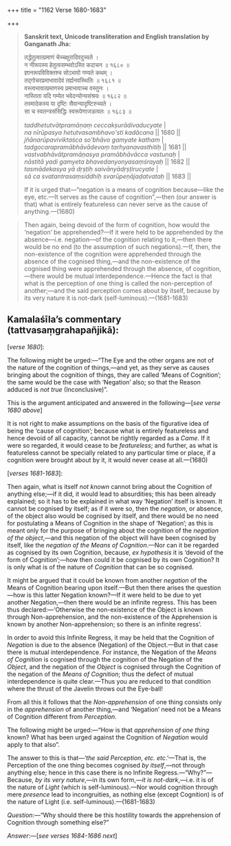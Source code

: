 +++
title = "1162 Verse 1680-1683"

+++
> **Sanskrit text, Unicode transliteration and English translation by Ganganath Jha:** 
>
> तद्धेतुत्वात्प्रमाणं चेच्चक्षुरादिवदुच्यते ।  
> न नीरूपस्य हेतुत्वसम्भवोऽस्ति कदाचन ॥ १६८० ॥  
> ज्ञानरूपविविक्तश्च सोऽभावो गम्यते कथम् ।  
> तद्गोचरप्रमाभावादेवं तर्ह्यनवस्थितिः ॥ १६८१ ॥  
> वस्त्वभावात्प्रमाणस्य प्रमाभावाच्च वस्तुनः ।  
> नास्तिता यदि गम्येत भवेदन्योन्यसंश्रयः ॥ १६८२ ॥  
> तस्मादेकस्य या दृष्टिः सैवान्यादृष्टिरुच्यते ।  
> सा च स्वतन्त्रसंसिद्धिः स्वरूपेणाजडत्वतः ॥ १६८३ ॥ 
>
> *taddhetutvātpramāṇaṃ ceccakṣurādivaducyate* \|  
> *na nīrūpasya hetutvasambhavo'sti kadācana* \|\| 1680 \|\|  
> *jñānarūpaviviktaśca so'bhāvo gamyate katham* \|  
> *tadgocarapramābhāvādevaṃ tarhyanavasthitiḥ* \|\| 1681 \|\|  
> *vastvabhāvātpramāṇasya pramābhāvācca vastunaḥ* \|  
> *nāstitā yadi gamyeta bhavedanyonyasaṃśrayaḥ* \|\| 1682 \|\|  
> *tasmādekasya yā dṛṣṭiḥ saivānyādṛṣṭirucyate* \|  
> *sā ca svatantrasaṃsiddhiḥ svarūpeṇājaḍatvataḥ* \|\| 1683 \|\| 
>
> If it is urged that—“negation is a means of cognition because—like the eye, etc.—It serves as the cause of cognition”,—then (our answer is that) what is entirely featureless can never serve as the cause of anything.—(1680)

> Then again, being devoid of the form of cognition, how would the ‘negation’ be apprehended?—If it were held to be apprehended by the absence—i.e. negation—of the cognition relating to it,—then there would be no end (to the assumption of such negations).—If, then, the non-existence of the cognition were apprehended through the absence of the cognised thing,—and the non-existence of the cognised thing were apprehended through the absence, of cognition,—there would be mutual interdependence.—Hence the fact is that what is the perception of one thing is called the non-perception of another;—and the said perception comes about by itself, because by its very nature it is not-dark (self-luminous).—(1681-1683)



## Kamalaśīla’s commentary (tattvasaṃgrahapañjikā):

[*verse 1680*]:

The following might be urged:—“The Eye and the other organs are not of the nature of the cognition of things,—and yet, as they serve as causes bringing about the cognition of things, they are called ‘Means of Cognition’; the same would be the case with ‘Negation’ also; so that the Reason adduced is *not true* (Inconclusive)”.

This is the argument anticipated and answered in the following—[*see verse 1680 above*]

It is not right to make assumptions on the basis of the figurative idea of being the ‘cause of cognition’; because what is entirely featureless and hence devoid of all capacity, cannot be rightly regarded as a *Came*. If it were so regarded, it would cease to be *featureless*; and further, as what is featureless cannot be specially related to any particular time or place, if a cognition were brought about by it, it would never cease at all.—(1680)

[*verses 1681-1683*]:

Then again, what is itself *not known* cannot bring about the Cognition of anything else;—if it did, it would lead to absurdities; this has been already explained; so it has to be explained in what way ‘Negation’ itself is known. It cannot be cognised by itself; as if it were so, then the *negation*, or absence, of the object also would be cognised by itself, and there would be no need for postulating a Means of Cognition in the shape of ‘Negation’; as this is meant only for the purpose of bringing about the cognition of the *negation of the object*,—and this negation of the object will have been cognised by itself, like the *negation of the Means of Cognition*.—Nor can it be regarded as cognised by its own Cognition, because, *ex hypothesis* it is ‘devoid of the form of Cognition’;—how then could it be cognised by its own Cognition? It is only what is of the nature of *Cognition* that can be so cognised.

It might be argued that it could be known from another *negation* of the Means of Cognition bearing upon itself.—But then there arises the question—how is this latter Negation known?—If it were held to be due to yet another Negation,—then there would be an infinite regress. This has been thus declared:—‘Otherwise the non-existence of the Object is known through Non-apprehension, and the non-existence of the Apprehension is known by another Non-apprehension; so there is an infinite regress’.

In order to avoid this Infinite Regress, it may be held that the Cognition of *Negation* is due to the absence (Negation) of the Object.—But in that case there is mutual interdependence. For instance, the Negation of the *Means of Cognition* is cognised through the cognition of the Negation of the *Object*, and the negation of the *Object* is cognised through the Cognition of the negation of the *Means of Cognition*; thus the defect of mutual interdependence is quite clear.—Thus you are reduced to that condition where the thrust of the Javelin throws out the Eye-ball!

From all this it follows that the *Non-apprehension* of one thing consists only in the *apprehension* of another thing,—and ‘Negation’ need not be a Means of Cognition different from *Perception*.

The following might be urged:—“How is that *apprehension of one thing* known? What has been urged against the Cognition of *Negation* would apply to that also”.

The answer to this is that—‘*the said Perception*, *etc. etc*.’—That is, the Perception of the one thing becomes cognised *by itself*,—not through anything else; hence in this case there is no Infinite Regress.—“Why?”—Because, *by its very nature*,—in its own form,—*it is not-dark*,—i.e. it is of the nature of *Light* (which is self-luminous).—Nor would cognition through mere *presence* lead to incongruities, as nothing else (except Cognition) is of the nature of Light (i.e. self-luminous).—(1681-1683)

*Question*:—“Why should there be this hostility towards the apprehension of Cognition through something else?”

*Answer*:—[*see verses 1684-1686 next*]


